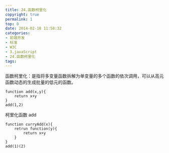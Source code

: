 ```yaml
---
title: 24.函数柯里化
copyright: true
permalink: 1
top: 0
date: 2014-02-18 11:58:32
categories:
- 前端开发
- 标准
- W3C
- 3.javaScript
- 24.函数柯里化
tags:
---
```


函数柯里化：是指将多变量函数拆解为单变量的多个函数的依次调用，可以从高元函数动态的生成批量的低元的函数。

```
function add(x,y){
    return x+y
}
add(1,2)
```

柯里化函数 add

```
function curryAdd(x){
    retrun function(y){
        return x+y
    }
}
add(1)(2)
```
